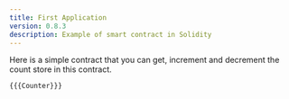 ```yaml
---
title: First Application
version: 0.8.3
description: Example of smart contract in Solidity
---
```


Here is a simple contract that you can get, increment and decrement the count store in this contract.

```solidity
{{{Counter}}}
```
